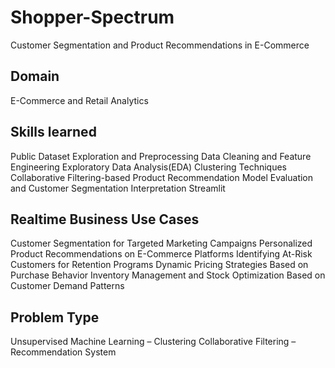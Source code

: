 # Shopper-Spectrum
Customer Segmentation and Product Recommendations in E-Commerce

## Domain
E-Commerce and Retail Analytics

## Skills learned
Public Dataset Exploration and Preprocessing
Data Cleaning and Feature Engineering 
Exploratory Data Analysis(EDA)
Clustering Techniques
Collaborative Filtering-based Product Recommendation
Model Evaluation and Customer Segmentation Interpretation
Streamlit

## Realtime Business Use Cases
Customer Segmentation for Targeted Marketing Campaigns
Personalized Product Recommendations on E-Commerce Platforms
Identifying At-Risk Customers for Retention Programs
Dynamic Pricing Strategies Based on Purchase Behavior
Inventory Management and Stock Optimization Based on Customer Demand Patterns

## Problem Type
Unsupervised Machine Learning – Clustering
Collaborative Filtering – Recommendation System
